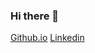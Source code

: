 ### Hi there 👋
[Github.io](https://hgleocho.github.io/)
[Linkedin](https://www.linkedin.com/in/hgleocho/)

